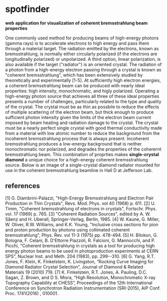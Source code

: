 # spotfinder
**web application for visualization of coherent bremsstrahlung beam properties**

One commonly used method for producing beams of high-energy photons (gamma rays) is to accelerate electrons to high energy and pass them through a material
target. The radiation emitted by the electrons, known as bremsstrahlung, is normally either circularly polarized (if the electrons are longitudinally
polarized) or unpolarized. A third option, linear polarization, is also available if the target ("radiator") is an oriented crystal. The radiation of a
photon from a high-energy electron passing through a crystal is known as "coherent bremsstrahlung", which has been extensively studied by theoretically
and experimentally [1-5]. At sufficiently high electron energies, a coherent bremsstrahlung beam can be produced with nearly ideal properties: high
intensity, monochromatic, and higly polarized. Operating a high-energy photon source that achieves all three of these ideal properties presents a number
of challenges, particularly related to the type and quality of the crystal. The crystal must be as thin as possbile to reduce the effects of multiple
scattering of the electron beam, but thick enough to produce sufficient photon intensity given the limits of the electron beam current imposed by beam
heating and radiation damage to the crystal. The crystal must be a nearly perfect single crystal with good thermal conductivity made from a material
with low atomic number to reduce the background from the incoherent bremsstrahlung process that is always present. Incoherent bremsstrahlung produces a 
low-energy background that is neither monochromatic nor polarized, and degrades the properties of the coherernt bremsstrahlung beam. This combination of
proprties makes **single-crystal diamond** a unique choice for a high-energy coherent bremsstrahlung source. Below is an image of a single-crystal diamond
radiator mounted for use in the coherent bremsstrahlung beamline in Hall D at Jefferson Lab.

## references ##
[1] G. Diambrini-Palazzi, "High-Energy Bremsstrahlung and Electron Pair Production in Thin Crystals", Revs. Mod. Phys. vol 40 (1968) p. 611.
[2] U. Timm, "Coherent bremsstrahlung of electrons in crystals", Fortschr. Phys. vol. 17 (1969) p. 765.
[3] "Coherent Radiation Sources", edited by A. W. Såenz and H. Uberall, Springer-Verlag, Berlin, 1985.
[4] W. Kaune, G. Miller, W. Oliver, R.W. Williams, and K.K. Young, "Inclusive cross sections for pion and proton production by photons using collimated coherent bremsstrahlung", Phys. Rev. vol 11-3 (1975) pp. 478-494.
[5] H. Bilokon, G. Bologna, F. Celani, B. D'Ettorre Piazzoli, R. Falcioni, G. Mannocchi, and P. Picchi, "Coherent bremsstrahlung in crystals as a tool for producing high energy photon beams to be used in photoproduction experiments at CERN SPS", Nuclear Inst. and Meth. 204 (1983), pp. 299--310.
[6] G. Yang, R.T. Jones, F. Klein, K. Finkelstein, K. Livingston, “Rocking Curve Imaging for Diamond Radiator Crystal Selection”, Journal of Diamond & Related Materials 19 (2010) 719.
[7] K. Finkelstein, R.T. Jones, A. Pauling, D.C. Sagan, Z. Brown, and D S. Misra, “High Resolution, Monochromatic X-ray Topography Capability at CHESS”, Proceedings of the 12th International Conference on Synchrotron Radiation Instrumentation (SRI-2015),  AIP Conf. Proc. 1741(2016) , 010001.
